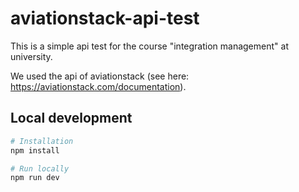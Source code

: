 # aviationstack-api-test

This is a simple api test for the course "integration management" at university.

We used the api of aviationstack (see here: <https://aviationstack.com/documentation>).

## Local development

```bash
# Installation
npm install
```

```bash
# Run locally
npm run dev
```
